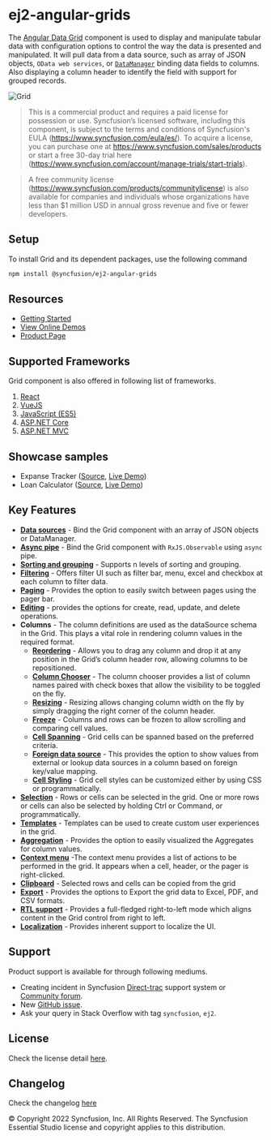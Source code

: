 # ej2-angular-grids

The [Angular Data Grid](https://www.syncfusion.com/angular-ui-components/angular-grid?utm_source=npm&utm_medium=listing&utm_campaign=angular-data-grid-npm) component is used to display and manipulate tabular data with configuration options to control the way the data is presented and manipulated. It will pull data from a data source, such as array of JSON objects, `OData web services`, or [`DataManager`](http://ej2.syncfusion.com/angular/documentation/?utm_source=npm&utm_medium=listing&utm_campaign=angular-data-grid-npm) binding data fields to columns. Also displaying a column header to identify the field with support for grouped records.

![Grid](https://ej2.syncfusion.com/products/grid/readme.gif)

> This is a commercial product and requires a paid license for possession or use. Syncfusion’s licensed software, including this component, is subject to the terms and conditions of Syncfusion's EULA (https://www.syncfusion.com/eula/es/). To acquire a license, you can purchase one at https://www.syncfusion.com/sales/products or start a free 30-day trial here (https://www.syncfusion.com/account/manage-trials/start-trials).

> A free community license (https://www.syncfusion.com/products/communitylicense) is also available for companies and individuals whose organizations have less than $1 million USD in annual gross revenue and five or fewer developers.

## Setup

To install Grid and its dependent packages, use the following command

```sh
npm install @syncfusion/ej2-angular-grids
```

## Resources

* [Getting Started](https://ej2.syncfusion.com/angular/documentation/grid/getting-started/?utm_source=npm&utm_medium=listing&utm_campaign=angular-data-grid-npm)
* [View Online Demos](https://ej2.syncfusion.com/angular/demos/?utm_source=npm&utm_medium=listing&utm_campaign=angular-data-grid-npm#/material/grid/over-view)
* [Product Page](https://www.syncfusion.com/angular-ui-components/angular-grid?utm_source=npm&utm_medium=listing&utm_campaign=angular-data-grid-npm)

## Supported Frameworks

Grid component is also offered in following list of frameworks.

1. [React](https://www.syncfusion.com/react-ui-components/react-data-grid?utm_source=npm&utm_medium=listing&utm_campaign=angular-data-grid-npm)
2. [VueJS](https://www.syncfusion.com/vue-ui-components/vue-grid?utm_source=npm&utm_medium=listing&utm_campaign=angular-data-grid-npm)
3. [JavaScript (ES5)](https://www.syncfusion.com/javascript-ui-controls/js-data-grid?utm_source=npm&utm_medium=listing&utm_campaign=angular-data-grid-npm)
4. [ASP.NET Core](https://www.syncfusion.com/aspnet-core-ui-controls/grid?utm_source=npm&utm_medium=listing&utm_campaign=angular-data-grid-npm)
5. [ASP.NET MVC](https://www.syncfusion.com/aspnet-mvc-ui-controls/grid?utm_source=npm&utm_medium=listing&utm_campaign=angular-data-grid-npm)

## Showcase samples

* Expanse Tracker ([Source](https://github.com/syncfusion/ej2-showcase-angular-expensetracker?utm_source=npm&utm_medium=listing&utm_campaign=angular-data-grid-npm), [Live Demo](https://ej2.syncfusion.com/showcase/angular/expensetracker/#/dashboard?utm_source=npm&utm_medium=listing&utm_campaign=angular-data-grid-npm))
* Loan Calculator ([Source](https://github.com/syncfusion/ej2-sample-ng-loancalculator?utm_source=npm&utm_medium=listing&utm_campaign=angular-data-grid-npm), [Live Demo](https://ej2.syncfusion.com/showcase/angular/loancalculator/?utm_source=npm&utm_medium=listing&utm_campaign=angular-data-grid-npm))

## Key Features

* [**Data sources**](https://ej2.syncfusion.com/angular/demos/?utm_source=npm&utm_medium=listing&utm_campaign=angular-data-grid-npm#/material/grid/local-data) - Bind the Grid component with an array of JSON objects or DataManager.
* [**Async pipe**](https://ej2.syncfusion.com/angular/demos/?utm_source=npm&utm_medium=listing&utm_campaign=angular-data-grid-npm#/material/grid/async-pipe) - Bind the Grid component with `RxJS.Observable` using `async` pipe.
* [**Sorting and grouping**](https://ej2.syncfusion.com/angular/demos/?utm_source=npm&utm_medium=listing&utm_campaign=angular-data-grid-npm#/material/grid/grouping) - Supports n levels of sorting and grouping.
* [**Filtering**](https://ej2.syncfusion.com/angular/demos/?utm_source=npm&utm_medium=listing&utm_campaign=angular-data-grid-npm#/material/grid/filtering) - Offers filter UI such as filter bar, menu, excel and checkbox at each column to filter data.
* [**Paging**](https://ej2.syncfusion.com/angular/demos/?utm_source=npm&utm_medium=listing&utm_campaign=angular-data-grid-npm#/material/grid/paging) - Provides the option to easily switch between pages using the pager bar.
* [**Editing**](https://ej2.syncfusion.com/angular/demos/?utm_source=npm&utm_medium=listing&utm_campaign=angular-data-grid-npm#/material/grid/normal-edit) - provides the options for create, read, update, and delete operations.
* **Columns** - The column definitions are used as the dataSource schema in the Grid. This plays a vital role in rendering column values in the required format.
  * [**Reordering**](https://ej2.syncfusion.com/angular/demos/?utm_source=npm&utm_medium=listing&utm_campaign=angular-data-grid-npm#/material/grid/column/reorder) - Allows you to drag any column and drop it at any position in the Grid’s column header row, allowing columns to be repositioned.
  * [**Column Chooser**](https://ej2.syncfusion.com/angular/demos/?utm_source=npm&utm_medium=listing&utm_campaign=angular-data-grid-npm#/material/grid/column/column-chooser) - The column chooser provides a list of column names paired with check boxes that allow the visibility to be toggled on the fly.
  * [**Resizing**](https://ej2.syncfusion.com/angular/demos/?utm_source=npm&utm_medium=listing&utm_campaign=angular-data-grid-npm#/material/grid/column/column-resizing) - Resizing allows changing column width on the fly by simply dragging the right corner of the column header.
  * [**Freeze**](https://ej2.syncfusion.com/angular/demos/?utm_source=npm&utm_medium=listing&utm_campaign=angular-data-grid-npm#/material/grid/frozen-rows) - Columns and rows can be frozen to allow scrolling and comparing cell values.
  * [**Cell Spanning**](https://ej2.syncfusion.com/angular/demos/?utm_source=npm&utm_medium=listing&utm_campaign=angular-data-grid-npm#/material/grid/column/column-spanning) - Grid cells can be spanned based on the preferred criteria.
  * [**Foreign data source**](https://ej2.syncfusion.com/angular/demos/?utm_source=npm&utm_medium=listing&utm_campaign=angular-data-grid-npm#/material/grid/column/foreign-key) - This provides the option to show values from external or lookup data sources in a column based on foreign key/value mapping.
  * [**Cell Styling**](https://ej2.syncfusion.com/angular/documentation/grid/how-to/?utm_source=npm&utm_medium=listing&utm_campaign=angular-data-grid-npm#customize-column-styles) - Grid cell styles can be customized either by using CSS or programmatically.
* [**Selection**](https://ej2.syncfusion.com/angular/demos/?utm_source=npm&utm_medium=listing&utm_campaign=angular-data-grid-npm#/material/grid/selection) - Rows or cells can be selected in the grid. One or more rows or cells can also be selected by holding Ctrl or Command, or programmatically.
* [**Templates**](https://ej2.syncfusion.com/angular/demos/?utm_source=npm&utm_medium=listing&utm_campaign=angular-data-grid-npm#/material/grid/column-template) - Templates can be used to create custom user experiences in the grid.
* [**Aggregation**](https://ej2.syncfusion.com/angular/demos/?utm_source=npm&utm_medium=listing&utm_campaign=angular-data-grid-npm#/material/grid/aggregate-default) - Provides the option to easily visualized the Aggregates for column values.
* [**Context menu**](https://ej2.syncfusion.com/angular/demos/?utm_source=npm&utm_medium=listing&utm_campaign=angular-data-grid-npm#/material/grid/context-menu) -The context menu provides a list of actions to be performed in the grid. It appears when a cell, header, or the pager is right-clicked.
* [**Clipboard**](https://ej2.syncfusion.com/angular/demos/?utm_source=npm&utm_medium=listing&utm_campaign=angular-data-grid-npm#/material/grid/clipboard) - Selected rows and cells can be copied from the grid
* [**Export**](https://ej2.syncfusion.com/angular/demos/?utm_source=npm&utm_medium=listing&utm_campaign=angular-data-grid-npm#/material/grid/default-exporting) - Provides the options to Export the grid data to Excel, PDF, and CSV formats.
* [**RTL support**](https://ej2.syncfusion.com/angular/documentation/grid/global-local/?utm_source=npm&utm_medium=listing&utm_campaign=angular-data-grid-npm#right-to-left---rtl) - Provides a full-fledged right-to-left mode which aligns content in the Grid control from right to left.
* [**Localization**](https://ej2.syncfusion.com/angular/documentation/grid/global-local/?utm_source=npm&utm_medium=listing&utm_campaign=angular-data-grid-npm#localization) - Provides inherent support to localize the UI.

## Support

Product support is available for through following mediums.

* Creating incident in Syncfusion [Direct-trac](https://www.syncfusion.com/support/directtrac/incidents?utm_source=npm&utm_medium=listing&utm_campaign=angular-data-grid-npm) support system or [Community forum](https://www.syncfusion.com/forums/angular-js2?utm_source=npm&utm_medium=listing&utm_campaign=angular-data-grid-npm).
* New [GitHub issue](https://github.com/syncfusion/ej2-angular-ui-components/issues/new).
* Ask your query in Stack Overflow with tag `syncfusion`, `ej2`.

## License

Check the license detail [here](https://github.com/syncfusion/ej2-angular-ui-components/blob/master/license?utm_source=npm&utm_medium=listing&utm_campaign=angular-data-grid-npm).

## Changelog

Check the changelog [here](https://github.com/syncfusion/ej2-angular-ui-components/blob/master/components/grids/CHANGELOG.md?utm_source=npm&utm_medium=listing&utm_campaign=angular-data-grid-npm)

© Copyright 2022 Syncfusion, Inc. All Rights Reserved. The Syncfusion Essential Studio license and copyright applies to this distribution.
